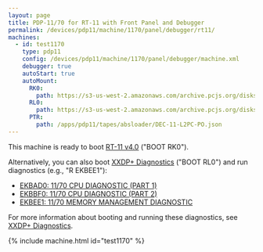 ```yaml
---
layout: page
title: PDP-11/70 for RT-11 with Front Panel and Debugger
permalink: /devices/pdp11/machine/1170/panel/debugger/rt11/
machines:
  - id: test1170
    type: pdp11
    config: /devices/pdp11/machine/1170/panel/debugger/machine.xml
    debugger: true
    autoStart: true
    autoMount:
      RK0:
        path: https://s3-us-west-2.amazonaws.com/archive.pcjs.org/disks/dec/rk03/RK03-RT11-V40.json
      RL0:
        path: https://s3-us-west-2.amazonaws.com/archive.pcjs.org/disks/dec/rl02k/RL02K-XXDP.json
      PTR:
        path: /apps/pdp11/tapes/absloader/DEC-11-L2PC-PO.json
---
```


This machine is ready to boot [RT-11 v4.0](/disks/dec/rk03/rtl11v4/) ("BOOT RK0").

Alternatively, you can also boot [XXDP+ Diagnostics](/disks/dec/rl02k/xxdp/) ("BOOT RL0") and run
diagnostics (e.g., "R EKBEE1"):

- [EKBAD0: 11/70 CPU DIAGNOSTIC (PART 1)](/disks/dec/rl02k/xxdp/ekbad0/)
- [EKBBF0: 11/70 CPU DIAGNOSTIC (PART 2)](/disks/dec/rl02k/xxdp/ekbbf0/)
- [EKBEE1: 11/70 MEMORY MANAGEMENT DIAGNOSTIC](/disks/dec/rl02k/xxdp/ekbee1/)

For more information about booting and running these diagnostics, see [XXDP+ Diagnostics](/disks/dec/rl02k/xxdp/).

{% include machine.html id="test1170" %}
